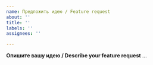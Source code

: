 ```yaml
---
name: Предложить идею / Feature request
about: ''
title: ''
labels: ''
assignees: ''

---
```


**Опишите вашу идею / Describe your feature request** 
...